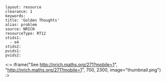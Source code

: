 ````
layout: resource
clearance: 1
keywords:
title: 'Golden Thoughts'
alias: problem
source: NRICH
resourceType: RT12
stids1: 
  - e4
stids2:
pvids1:
pvids2:

````

<:= iframe("See http://nrich.maths.org/271?mobile=1", "http://nrich.maths.org/271?mobile=1", 700, 2300, image="thumbnail.png") :>

